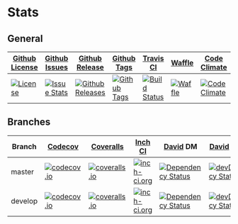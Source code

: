 # Stats

## General

| [Github License](https://github.com/deadratfink/log-adapter/blob/master/LICENSE.md) | [Github Issues](https://github.com/deadratfink/log-adapter/issues) | [Github Release](https://github.com/deadratfink/log-adapter/releases) | [Github Tags](https://github.com/deadratfink/log-adapter/tags) | [Travis CI](https://travis-ci.org) | [Waffle](https://waffle.io/deadratfink/log-adapter) | [Code Climate](https://codeclimate.com/github/deadratfink/log-adapter) |
| --- | --- | --- | --- | --- | --- | --- |
| [![License][gh-license-image]][gh-license-url] | [![Issue Stats][gh-issues-image]][gh-issues-url] | [![Github Releases][gh-releases-image]][gh-releases-url] | [![Github Tags][gh-tags-image]][gh-tags-url] | [![Build Status][ci-image]][ci-url] | [![Waffle][waffle-image]][waffle-url] | [![Code Climate][cocl-image]][cocl-url] |

## Branches

| Branch | [Codecov](https://codecov.io) | [Coveralls](https://coveralls.io) | [Inch CI](http://inch-ci.org) | [David](https://david-dm.org) DM | [David](https://david-dm.org) DM (dev) |
| --- | --- | --- | --- | --- | --- |
| master | [![codecov.io][cc-image-master]][cc-url-master]                | [![coveralls.io][ca-image-master]][ca-url-master]           | [![inch-ci.org][inch-image-master]][inch-url-master]           | [![Dependency Status][dep-image-master]][dep-url-master]           | [![devDependency Status][devdep-image-master]][devdep-url-master] |
| develop | [![codecov.io][cc-image-development]][cc-url-development] | [![coveralls.io][ca-image-development]][ca-url-development] | [![inch-ci.org][inch-image-development]][inch-url-development] | [![Dependency Status][dep-image-development]][dep-url-development] | [![devDependency Status][devdep-image-development]][devdep-url-development] |

<!--
### Coverage Graphs

| Branch | Graph |
| --- | --- |
| master | ![codecov.io](https://codecov.io/github/deadratfink/log-adapter/branch.svg?branch=master&vg=true) |
| develop| ![codecov.io](https://codecov.io/github/deadratfink/log-adapter/branch.svg?branch=develop&vg=true) | -->

<!--
## NPM

[![NPM](https://nodei.co/npm/log-adapter.png?downloads=true&downloadRank=true&stars=true)](https://nodei.co/npm/log-adapter/)
[![NPM](https://nodei.co/npm-dl/log-adapter.png?height=3&months=9)](https://nodei.co/npm-dl/log-adapter/)
-->
[gh-license-image]: https://img.shields.io/github/license/deadratfink/log-adapter.svg?style=flat-square
[gh-license-url]: https://github.com/deadratfink/log-adapter/blob/master/LICENSE.md

[gh-issues-image]: https://img.shields.io/github/issues/deadratfink/log-adapter.svg?style=flat-square
[gh-issues-url]: https://github.com/deadratfink/log-adapter/issues

[gh-releases-image]: https://img.shields.io/github/release/deadratfink/log-adapter.svg?style=flat-square
[gh-releases-url]: https://github.com/deadratfink/log-adapter/releases

[gh-tags-image]: https://img.shields.io/github/tag/deadratfink/log-adapter.svg?style=flat-square
[gh-tags-url]: https://github.com/deadratfink/log-adapter/tags


[ci-image]: https://img.shields.io/travis/deadratfink/log-adapter.svg?style=flat-square
[ci-url]: https://travis-ci.org/deadratfink/log-adapter/branches

[is-pull-image]: http://issuestats.com/github/deadratfink/log-adapter/badge/pr?style=flat-square
[is-issue-image]: http://issuestats.com/github/deadratfink/log-adapter/badge/issue?style=flat-square
[is-url]: http://issuestats.com/github/deadratfink/log-adapter

[waffle-image]: https://badge.waffle.io/deadratfink/log-adapter.png?label=ready&title=Ready&style=flat-square
[waffle-url]: https://waffle.io/deadratfink/log-adapter

[cocl-image]: https://img.shields.io/codeclimate/github/deadratfink/log-adapter.svg?style=flat-square
[cocl-url]: https://codeclimate.com/github/deadratfink/log-adapter


[cc-image-master]: https://img.shields.io/codecov/c/github/deadratfink/log-adapter/master.svg?style=flat-square
[cc-url-master]: https://codecov.io/github/deadratfink/log-adapter?branch=master
[cc-image-development]: https://img.shields.io/codecov/c/github/deadratfink/log-adapter/develop.svg?style=flat-square
[cc-url-development]: https://codecov.io/github/deadratfink/log-adapter?branch=develop

[ca-image-master]: https://img.shields.io/coveralls/deadratfink/log-adapter/master.svg?style=flat-square
[ca-url-master]: https://coveralls.io/github/deadratfink/log-adapter?branch=master
[ca-image-development]: https://img.shields.io/coveralls/deadratfink/log-adapter/develop.svg?style=flat-square
[ca-url-development]: https://coveralls.io/github/deadratfink/log-adapter?branch=develop


[inch-image-master]: https://inch-ci.org/github/deadratfink/log-adapter.svg?branch=master&style=flat-square
[inch-url-master]: https://inch-ci.org/github/deadratfink/log-adapter?branch=master
[inch-image-development]: https://inch-ci.org/github/deadratfink/log-adapter.svg?branch=develop&style=flat-square
[inch-url-development]: https://inch-ci.org/github/deadratfink/log-adapter?branch=develop

[dep-image-master]: https://img.shields.io/david/deadratfink/log-adapter/master.svg?style=flat-square
[dep-url-master]: https://david-dm.org/deadratfink/log-adapter/master
[dep-image-development]: https://img.shields.io/david/deadratfink/log-adapter/develop.svg?style=flat-square
[dep-url-development]: https://david-dm.org/deadratfink/log-adapter/develop

[devdep-image-master]: https://img.shields.io/david/dev/deadratfink/log-adapter/master.svg?style=flat-square
[devdep-url-master]: https://david-dm.org/deadratfink/log-adapter/master#info=devDependencies
[devdep-image-development]: https://img.shields.io/david/dev/deadratfink/log-adapter/develop.svg?style=flat-square
[devdep-url-development]: https://david-dm.org/deadratfink/log-adapter/develop#info=devDependencies

